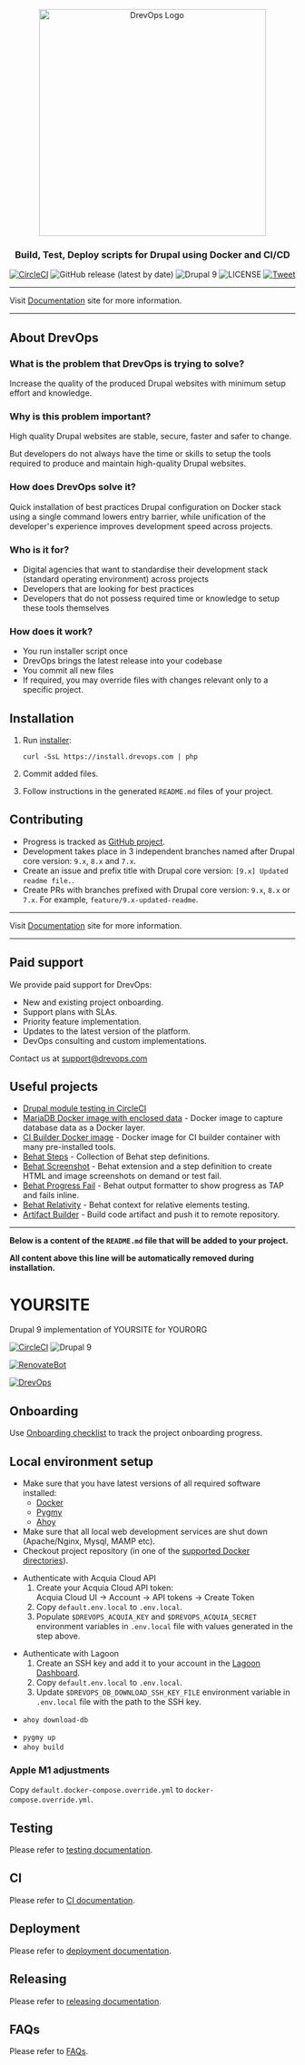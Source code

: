 [//]: # (#;< DREVOPS_DEV)
<p align="center">
	<img width="400" src="https://raw.githubusercontent.com/wiki/integratedexperts/drupal-dev/images/drevops_logo_text_white.png" alt="DrevOps Logo" />
</div>
<h3 align="center">Build, Test, Deploy scripts for Drupal using Docker and CI/CD</h3>
<div align="center">

[![CircleCI](https://circleci.com/gh/drevops/drevops/tree/9.x.svg?style=shield)](https://circleci.com/gh/drevops/drevops/tree/9.x)
![GitHub release (latest by date)](https://img.shields.io/github/v/release/drevops/drevops)
![Drupal 9](https://img.shields.io/badge/Drupal-9-blue.svg)
![LICENSE](https://img.shields.io/github/license/drevops/drevops)
[![Tweet](https://img.shields.io/twitter/url/http/shields.io.svg?style=social)](https://twitter.com/intent/tweet?text=%F0%9F%92%A7%2B%20%F0%9F%90%B3%20%2B%20%E2%9C%93%E2%9C%93%E2%9C%93%20%2B%20%F0%9F%A4%96%20%3D%20DrevOps%20-%20%20Build%2C%20Test%2C%20Deploy%20scripts%20for%20Drupal%20using%20Docker%20and%20CI%2FCD&amp;url=https://www.drevops.com&amp;via=drev_ops&amp;hashtags=drupal,devops,workflow,composer,template,kickstart,ci,test,build)

</div>

--------------------------------------------------------------------------------

Visit [Documentation](https://docs.drevops.com) site for more information.

--------------------------------------------------------------------------------

## About DrevOps

### What is the problem that DrevOps is trying to solve?
Increase the quality of the produced Drupal websites with minimum setup effort
and knowledge.

### Why is this problem important?
High quality Drupal websites are stable, secure, faster and safer to change.

But developers do not always have the time or skills to setup the tools required
to produce and maintain high-quality Drupal websites.

### How does DrevOps solve it?
Quick installation of best practices Drupal configuration on Docker stack using
a single command lowers entry barrier, while unification of the developer's
experience improves development speed across projects.

### Who is it for?
- Digital agencies that want to standardise their development stack (standard
  operating environment) across projects
- Developers that are looking for best practices
- Developers that do not possess required time or knowledge to setup these tools
  themselves

### How does it work?
- You run installer script once
- DrevOps brings the latest release into your codebase
- You commit all new files
- If required, you may override files with changes relevant only to a specific
  project.

## Installation

1. Run [installer](https://github.com/drevops/installer/blob/master/docs/index.html):
   ```
   curl -SsL https://install.drevops.com | php
   ```
2. Commit added files.

3. Follow instructions in the generated `README.md` files of your project.

## Contributing

- Progress is tracked as [GitHub project](https://github.com/drevops/drevops/projects/1).
- Development takes place in 3 independent branches named after Drupal core
  version: `9.x`, `8.x` and `7.x`.
- Create an issue and prefix title with Drupal core version: `[9.x] Updated
  readme file.`.
- Create PRs with branches prefixed with Drupal core version: `9.x`, `8.x` or
  `7.x`. For example, `feature/9.x-updated-readme`.

--------------------------------------------------------------------------------

Visit [Documentation](https://docs.drevops.com) site for more information.

--------------------------------------------------------------------------------

## Paid support

We provide paid support for DrevOps:
- New and existing project onboarding.
- Support plans with SLAs.
- Priority feature implementation.
- Updates to the latest version of the platform.
- DevOps consulting and custom implementations.

Contact us at [support@drevops.com](mailto:support@drevops.com)

## Useful projects

- [Drupal module testing in CircleCI](https://github.com/integratedexperts/drupal_circleci)
- [MariaDB Docker image with enclosed data](https://github.com/drevops/mariadb-drupal-data) - Docker image to capture database data as a Docker layer.
- [CI Builder Docker image](https://github.com/drevops/ci-builder) - Docker image for CI builder container with many pre-installed tools.
- [Behat Steps](https://github.com/drevops/behat-steps) - Collection of Behat step definitions.
- [Behat Screenshot](https://github.com/drevops/behat-screenshot) - Behat extension and a step definition to create HTML and image screenshots on demand or test fail.
- [Behat Progress Fail](https://github.com/drevops/behat-format-progress-fail) - Behat output formatter to show progress as TAP and fails inline.
- [Behat Relativity](https://github.com/drevops/behat-relativity) - Behat context for relative elements testing.
- [Artifact Builder](https://github.com/drevops/git-artifact) - Build code artifact and push it to remote repository.

--------------------------------------------------------------------------------
**Below is a content of the `README.md` file that will be added to your project.**

**All content above this line will be automatically removed during installation.**

[//]: # (#;> DREVOPS_DEV)
# YOURSITE
Drupal 9 implementation of YOURSITE for YOURORG

[![CircleCI](https://circleci.com/gh/your_org/your_site.svg?style=shield)](https://circleci.com/gh/your_org/your_site)
![Drupal 9](https://img.shields.io/badge/Drupal-9-blue.svg)

[//]: # (#;< RENOVATEBOT)

[![RenovateBot](https://img.shields.io/badge/RenovateBot-enabled-brightgreen.svg?logo=renovatebot)](https://renovatebot.com)

[//]: # (#;> RENOVATEBOT)

[//]: # (DO NOT REMOVE THE BADGE BELOW. IT IS USED BY DREVOPS TO TRACK INTEGRATION)

[![DrevOps](https://img.shields.io/badge/DrevOps-DREVOPS_VERSION_URLENCODED-blue.svg)](https://github.com/drevops/drevops/tree/DREVOPS_VERSION)

[//]: # (Remove the section below once onboarding is finished)
## Onboarding
Use [Onboarding checklist](ONBOARDING.md) to track the project onboarding progress.

## Local environment setup
- Make sure that you have latest versions of all required software installed:
  - [Docker](https://www.docker.com/)
  - [Pygmy](https://github.com/pygmystack/pygmy)
  - [Ahoy](https://github.com/ahoy-cli/ahoy)
- Make sure that all local web development services are shut down (Apache/Nginx, Mysql, MAMP etc).
- Checkout project repository (in one of the [supported Docker directories](https://docs.docker.com/docker-for-mac/osxfs/#access-control)).

[//]: # (#;< ACQUIA)

- Authenticate with Acquia Cloud API
  1. Create your Acquia Cloud API token:<br/>
     Acquia Cloud UI -> Account -> API tokens -> Create Token
  2. Copy `default.env.local` to `.env.local`.
  3. Populate `$DREVOPS_ACQUIA_KEY` and `$DREVOPS_ACQUIA_SECRET` environment
     variables in `.env.local` file with values generated in the step above.

[//]: # (#;> ACQUIA)

[//]: # (#;< LAGOON)

- Authenticate with Lagoon
  1. Create an SSH key and add it to your account in the [Lagoon Dashboard](https://ui-lagoon-master.ch.amazee.io/).
  2. Copy `default.env.local` to `.env.local`.
  3. Update `$DREVOPS_DB_DOWNLOAD_SSH_KEY_FILE` environment variable in `.env.local` file
  with the path to the SSH key.

[//]: # (#;> LAGOON)


[//]: # (#;< !INSTALL_FROM_PROFILE)

- `ahoy download-db`

[//]: # (#;> !INSTALL_FROM_PROFILE)
- `pygmy up`
- `ahoy build`

### Apple M1 adjustments

Copy `default.docker-compose.override.yml` to `docker-compose.override.yml`.

## Testing
Please refer to [testing documentation](TESTING.md).

## CI
Please refer to [CI documentation](CI.md).

[//]: # (#;< DEPLOYMENT)

## Deployment
Please refer to [deployment documentation](DEPLOYMENT.md).

[//]: # (#;> DEPLOYMENT)

## Releasing
Please refer to [releasing documentation](RELEASING.md).

## FAQs
Please refer to [FAQs](FAQs.md).
